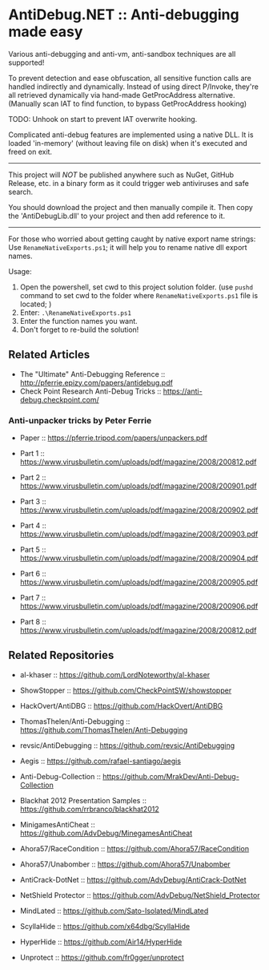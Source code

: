 # AntiDebug.NET :: Anti-debugging made easy

Various anti-debugging and anti-vm, anti-sandbox techniques are all supported!

To prevent detection and ease obfuscation, all sensitive function calls are handled indirectly and dynamically.
Instead of using direct P/Invoke, they're all retrieved dynamically via hand-made GetProcAddress alternative. (Manually scan IAT to find function, to bypass GetProcAddress hooking)

TODO: Unhook on start to prevent IAT overwrite hooking.

Complicated anti-debug features are implemented using a native DLL. It is loaded 'in-memory' (without leaving file on disk) when it's executed and freed on exit.

---

This project will *NOT* be published anywhere such as NuGet, GitHub Release, etc. in a binary form as it could trigger web antiviruses and safe search.

You should download the project and then manually compile it. Then copy the 'AntiDebugLib.dll' to your project and then add reference to it.

---

For those who worried about getting caught by native export name strings: Use `RenameNativeExports.ps1`; it will help you to rename native dll export names.

Usage:

1. Open the powershell, set cwd to this project solution folder. (use `pushd` command to set cwd to the folder where `RenameNativeExports.ps1` file is located; )
2. Enter: `.\RenameNativeExports.ps1`
3. Enter the function names you want.
4. Don't forget to re-build the solution!

## Related Articles

* The "Ultimate" Anti-Debugging Reference :: http://pferrie.epizy.com/papers/antidebug.pdf
* Check Point Research Anti-Debug Tricks :: https://anti-debug.checkpoint.com/

### Anti-unpacker tricks by Peter Ferrie

* Paper :: https://pferrie.tripod.com/papers/unpackers.pdf

* Part 1 :: https://www.virusbulletin.com/uploads/pdf/magazine/2008/200812.pdf
* Part 2 :: https://www.virusbulletin.com/uploads/pdf/magazine/2008/200901.pdf
* Part 3 :: https://www.virusbulletin.com/uploads/pdf/magazine/2008/200902.pdf
* Part 4 :: https://www.virusbulletin.com/uploads/pdf/magazine/2008/200903.pdf
* Part 5 :: https://www.virusbulletin.com/uploads/pdf/magazine/2008/200904.pdf
* Part 6 :: https://www.virusbulletin.com/uploads/pdf/magazine/2008/200905.pdf
* Part 7 :: https://www.virusbulletin.com/uploads/pdf/magazine/2008/200906.pdf
* Part 8 :: https://www.virusbulletin.com/uploads/pdf/magazine/2008/200812.pdf

## Related Repositories

* al-khaser :: https://github.com/LordNoteworthy/al-khaser
* ShowStopper :: https://github.com/CheckPointSW/showstopper
* HackOvert/AntiDBG :: https://github.com/HackOvert/AntiDBG
* ThomasThelen/Anti-Debugging :: https://github.com/ThomasThelen/Anti-Debugging
* revsic/AntiDebugging :: https://github.com/revsic/AntiDebugging
* Aegis :: https://github.com/rafael-santiago/aegis
* Anti-Debug-Collection :: https://github.com/MrakDev/Anti-Debug-Collection
* Blackhat 2012 Presentation Samples :: https://github.com/rrbranco/blackhat2012

* MinigamesAntiCheat :: https://github.com/AdvDebug/MinegamesAntiCheat

* Ahora57/RaceCondition :: https://github.com/Ahora57/RaceCondition
* Ahora57/Unabomber :: https://github.com/Ahora57/Unabomber

* AntiCrack-DotNet :: https://github.com/AdvDebug/AntiCrack-DotNet
* NetShield Protector :: https://github.com/AdvDebug/NetShield_Protector
* MindLated :: https://github.com/Sato-Isolated/MindLated

* ScyllaHide :: https://github.com/x64dbg/ScyllaHide
* HyperHide :: https://github.com/Air14/HyperHide
* Unprotect :: https://github.com/fr0gger/unprotect
